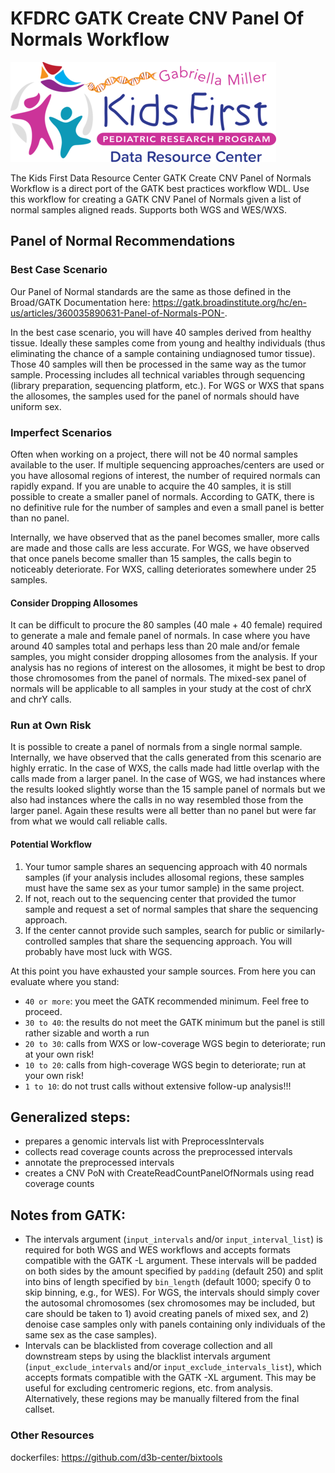 # KFDRC GATK Create CNV Panel Of Normals Workflow

![data service logo](https://github.com/d3b-center/d3b-research-workflows/raw/master/doc/kfdrc-logo-sm.png)

The Kids First Data Resource Center GATK Create CNV Panel of Normals Workflow is
a direct port of the GATK best practices workflow WDL. Use this workflow for
creating a GATK CNV Panel of Normals given a list of normal samples aligned
reads. Supports both WGS and WES/WXS.

## Panel of Normal Recommendations

### Best Case Scenario

Our Panel of Normal standards are the same as those defined in the Broad/GATK
Documentation here:
https://gatk.broadinstitute.org/hc/en-us/articles/360035890631-Panel-of-Normals-PON-.

In the best case scenario, you will have 40 samples derived from healthy
tissue. Ideally these samples come from young and healthy individuals (thus
eliminating the chance of a sample containing undiagnosed tumor tissue). Those
40 samples will then be processed in the same way as the tumor sample.
Processing includes all technical variables through sequencing (library
preparation, sequencing platform, etc.). For WGS or WXS that spans the
allosomes, the samples used for the panel of normals should have uniform sex.

### Imperfect Scenarios

Often when working on a project, there will not be 40 normal samples available
to the user. If multiple sequencing approaches/centers are used or you have
allosomal regions of interest, the number of required normals can rapidly
expand. If you are unable to acquire the 40 samples, it is still possible to
create a smaller panel of normals. According to GATK, there is no definitive
rule for the number of samples and even a small panel is better than no panel.

Internally, we have observed that as the panel becomes smaller, more calls are
made and those calls are less accurate. For WGS, we have observed that once
panels become smaller than 15 samples, the calls begin to noticeably
deteriorate. For WXS, calling deteriorates somewhere under 25 samples.

#### Consider Dropping Allosomes

It can be difficult to procure the 80 samples (40 male + 40 female) required to
generate a male and female panel of normals. In case where you have around 40
samples total and perhaps less than 20 male and/or female samples, you might
consider dropping allosomes from the analysis. If your analysis has no regions
of interest on the allosomes, it might be best to drop those chromosomes from
the panel of normals. The mixed-sex panel of normals will be applicable to all
samples in your study at the cost of chrX and chrY calls.

### Run at Own Risk

It is possible to create a panel of normals from a single normal sample.
Internally, we have observed that the calls generated from this scenario are
highly erratic. In the case of WXS, the calls made had little overlap with the
calls made from a larger panel. In the case of WGS, we had instances where the
results looked slightly worse than the 15 sample panel of normals but we also
had instances where the calls in no way resembled those from the larger panel.
Again these results were all better than no panel but were far from what we
would call reliable calls.

#### Potential Workflow

1. Your tumor sample shares an sequencing approach with 40 normals samples (if your analysis includes allosomal regions, these samples must have the same sex as your tumor sample) in the same project.
1. If not, reach out to the sequencing center that provided the tumor sample and request a set of normal samples that share the sequencing approach.
1. If the center cannot provide such samples, search for public or similarly-controlled samples that share the sequencing approach. You will probably have most luck with WGS.

At this point you have exhausted your sample sources. From here you can evaluate where you stand:

- `40 or more`: you meet the GATK recommended minimum. Feel free to proceed.
- `30 to 40`: the results do not meet the GATK minimum but the panel is still rather sizable and worth a run
- `20 to 30`: calls from WXS or low-coverage WGS begin to deteriorate; run at your own risk!
- `10 to 20`: calls from high-coverage WGS begin to deteriorate; run at your own risk!
- `1 to 10`: do not trust calls without extensive follow-up analysis!!!


## Generalized steps:

- prepares a genomic intervals list with PreprocessIntervals
- collects read coverage counts across the preprocessed intervals
- annotate the preprocessed intervals
- creates a CNV PoN with CreateReadCountPanelOfNormals using read coverage
  counts

## Notes from GATK:

- The intervals argument (`input_intervals` and/or `input_interval_list`) is
  required for both WGS and WES workflows and accepts formats compatible with
the GATK -L argument. These intervals will be padded on both sides by the amount
specified by `padding` (default 250) and split into bins of length specified by
`bin_length` (default 1000; specify 0 to skip binning, e.g., for WES).  For WGS,
the intervals should simply cover the autosomal chromosomes (sex chromosomes may
be included, but care should be taken to 1) avoid creating panels of mixed sex,
and 2) denoise case samples only with panels containing only individuals of the
same sex as the case samples).
- Intervals can be blacklisted from coverage collection and all downstream steps
  by using the blacklist intervals argument (`input_exclude_intervals` and/or
`input_exclude_intervals_list`), which accepts formats compatible with the GATK
-XL argument. This may be useful for excluding centromeric regions, etc. from
analysis.  Alternatively, these regions may be manually filtered from the final
callset.

### Other Resources

dockerfiles: https://github.com/d3b-center/bixtools

